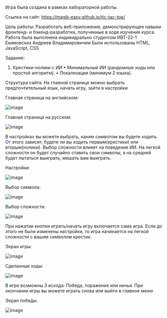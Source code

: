 Игра была создана в рамках лабораторной работы.

Ссылка на сайт: https://magik-easy.github.io/tic-tac-toe/

Цель работы:
Разработать веб-приложение, демонстрирующее навыки фронтенд- и бэкенд-разработки, полученные в ходе изучения курса.
Работа была выполнена индивидуально студентом ИВТ-22-1 Екимовских Андреев Владимировичем
Были использованы HTML, JavaScript, CSS

Задание:
1. Крестики-нолики с ИИ
•	Минимальный ИИ (рандомные ходы или простой алгоритм). 
•	Локализация (минимум 2 языка).

Структура сайта:
На главной странице можно выбрать предпочтительный язык, начать игру, зайти в настройки

Главная страница на английском:

![image](https://github.com/user-attachments/assets/5561e9e0-0b57-4914-8863-be04f3f21c27)

Главная страница на русском:

![image](https://github.com/user-attachments/assets/e7c6b41c-51fd-42dc-aaed-7bcf307ff046)

В настройках вы можете выбрать, каким символом вы будете ходить. От этого зависит, будете ли вы ходить первым(крестики) или вторым(нолики). Выбор сложности влияет на поведение ИИ. На легкой сложности он будет случайно ставить свои символы, а на средней будет пытаться выиграть, мешать вам выиграть.

Настройки:

![image](https://github.com/user-attachments/assets/00ee1e30-3399-4127-b882-13bb83747416)

Выбор символа:

![image](https://github.com/user-attachments/assets/64e4c9c9-b4ae-4729-9371-603fe5962d48)

Выбор сложности:

![image](https://github.com/user-attachments/assets/60818254-889c-41e5-ab22-918548da585b)

При нажатии кнопки играть/начать игру включается сама игра. Если до этого не были изменены настройки, то игра начинается на легкой сложности с вашим символом крестик.

Экран игры:

![image](https://github.com/user-attachments/assets/c81010a5-87de-481e-9c76-737a7f42c0f6)

Сделанные ходы:

![image](https://github.com/user-attachments/assets/4adabce0-436d-4853-8d2b-5aca67a4e63e)

В игре возможны 3 исхода: Победа, поражение или ничья. При окончании игры вы можете играть снова или выйти в главное меню

Экран победы:

![image](https://github.com/user-attachments/assets/440183b4-cef5-471a-9808-2a8ac44efcd1)
